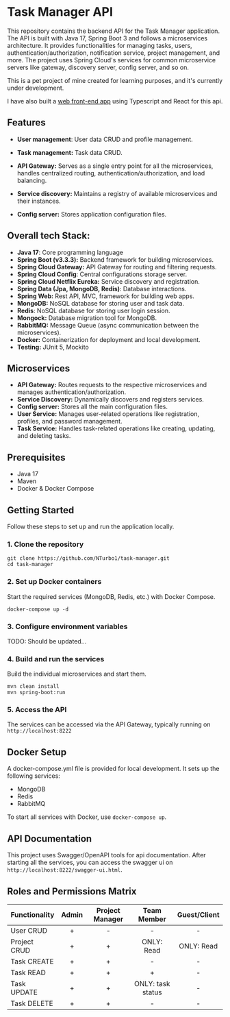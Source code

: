 # Task Manager API
This repository contains the backend API for the Task Manager application. 
The API is built with Java 17, Spring Boot 3 and follows a microservices architecture. 
It provides functionalities for managing tasks, users, authentication/authorization, 
notification service, project management, and more. The project uses Spring Cloud's 
services for common microservice servers like gateway, discovery server, config server, 
and so on.

This is a pet project of mine created for learning purposes, and it's currently under 
development.

I have also built a [web front-end app](https://github.com/NTurbo1/task-manager-front) 
using Typescript and React for this api.

## Features
- **User management**: User data CRUD and profile management.

- **Task management:** Task data CRUD.

- **API Gateway:** Serves as a single entry point for all the microservices, 
    handles centralized routing, authentication/authorization, and load balancing.

- **Service discovery:** Maintains a registry of available microservices 
    and their instances.

- **Config server:** Stores application configuration files.

## Overall tech Stack:
- **Java 17**: Core programming language 
- **Spring Boot (v3.3.3):** Backend framework for building microservices.
- **Spring Cloud Gateway:** API Gateway for routing and filtering requests.
- **Spring Cloud Config**: Central configurations storage server.
- **Spring Cloud Netflix Eureka:** Service discovery and registration. 
- **Spring Data (Jpa, MongoDB, Redis)**: Database interactions. 
- **Spring Web:** Rest API, MVC, framework for building web apps.
- **MongoDB:** NoSQL database for storing user and task data.
- **Redis**: NoSQL database for storing user login session.
- **Mongock:** Database migration tool for MongoDB.
- **RabbitMQ:** Message Queue (async communication between the microservices).
- **Docker:** Containerization for deployment and local development.
- **Testing:** JUnit 5, Mockito

## Microservices
- **API Gateway:** Routes requests to the respective microservices and manages authentication/authorization.
- **Service Discovery:** Dynamically discovers and registers services.
- **Config server:** Stores all the main configuration files.
- **User Service:** Manages user-related operations like registration, profiles, and password management.
- **Task Service:** Handles task-related operations like creating, updating, and deleting tasks.

## Prerequisites
- Java 17
- Maven
- Docker & Docker Compose

## Getting Started
Follow these steps to set up and run the application locally.

### 1. Clone the repository
```
git clone https://github.com/NTurbo1/task-manager.git
cd task-manager
```

### 2. Set up Docker containers
Start the required services (MongoDB, Redis, etc.) with Docker Compose.
```
docker-compose up -d
```

### 3. Configure environment variables
TODO: Should be updated...

### 4. Build and run the services
Build the individual microservices and start them.
```
mvn clean install
mvn spring-boot:run
```

### 5. Access the API
The services can be accessed via the API Gateway, typically running on
```http://localhost:8222```

## Docker Setup
A docker-compose.yml file is provided for local development. It sets up 
the following services:

- MongoDB
- Redis
- RabbitMQ

To start all services with Docker, use ```docker-compose up```.

## API Documentation
This project uses Swagger/OpenAPI tools for api documentation. 
After starting all the services, you can access the swagger ui on 
```http://localhost:8222/swagger-ui.html```.

## Roles and Permissions Matrix

| Functionality | Admin | Project Manager |    Team Member    | Guest/Client |
|---------------|:-----:|:---------------:|:-----------------:|:------------:|
| User CRUD     |   +   |        -        |         -         |      -       |
| Project CRUD  |   +   |        +        |    ONLY: Read     |  ONLY: Read  |
| Task CREATE   |   +   |        +        |         -         |      -       |
| Task READ     |   +   |        +        |         +         |      -       |
| Task UPDATE   |   +   |        +        | ONLY: task status |      -       |
| Task DELETE   |   +   |        +        |         -         |      -       |


